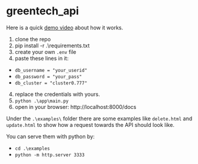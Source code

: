 # greentech_api

Here is a quick [demo video](https://www.youtube.com/watch?v=dQw4w9WgXcQ) about how it works.

1. clone the repo
2. pip install -r .\requirements.txt
2. create your own `.env` file
3. paste these lines in it:
-   `db_username = "your_userid"`
-   `db_password = "your_pass"`
-   `db_cluster = "cluster0.777"`
4. replace the credentials with yours.
5. `python .\app\main.py`
6. open in your browser: http://localhost:8000/docs

Under the `.\examples\` folder there are some examples like `delete.html` and `update.html` to show how a request towards the API should look like.
 
 You can serve them with python by:
 - `cd .\examples`
 - `python -m http.server 3333`